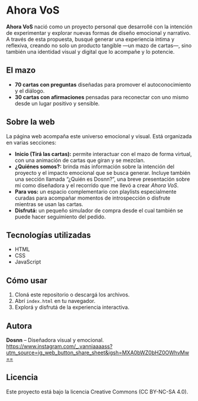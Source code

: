 # Ahora VoS

**Ahora VoS** nació como un proyecto personal que desarrollé con la intención de experimentar y explorar nuevas formas de diseño emocional y narrativo. A través de esta propuesta, busqué generar una experiencia íntima y reflexiva, creando no solo un producto tangible —un mazo de cartas—, sino también una identidad visual y digital que lo acompañe y lo potencie.

## El mazo

- **70 cartas con preguntas** diseñadas para promover el autoconocimiento y el diálogo.
- **30 cartas con afirmaciones** pensadas para reconectar con uno mismo desde un lugar positivo y sensible.

## Sobre la web

La página web acompaña este universo emocional y visual. Está organizada en varias secciones:

- **Inicio (Tirá las cartas):** permite interactuar con el mazo de forma virtual, con una animación de cartas que giran y se mezclan.
- **¿Quiénes somos?:** brinda más información sobre la intención del proyecto y el impacto emocional que se busca generar. Incluye también una sección llamada “¿Quién es Dosnn?”, una breve presentación sobre mí como diseñadora y el recorrido que me llevó a crear *Ahora VoS*.
- **Para vos:** un espacio complementario con playlists especialmente curadas para acompañar momentos de introspección o disfrute mientras se usan las cartas.
- **Disfrutá:** un pequeño simulador de compra desde el cual también se puede hacer seguimiento del pedido.

## Tecnologías utilizadas

- HTML
- CSS
- JavaScript

## Cómo usar

1. Cloná este repositorio o descargá los archivos.
2. Abrí `index.html` en tu navegador.
3. Explorá y disfrutá de la experiencia interactiva.

## Autora

**Dosnn** – Diseñadora visual y emocional.  
https://www.instagram.com/_.vanniaaaass?utm_source=ig_web_button_share_sheet&igsh=MXA0bWZ0bHZ0OWhvMw==

## Licencia

Este proyecto está bajo la licencia Creative Commons (CC BY-NC-SA 4.0).
